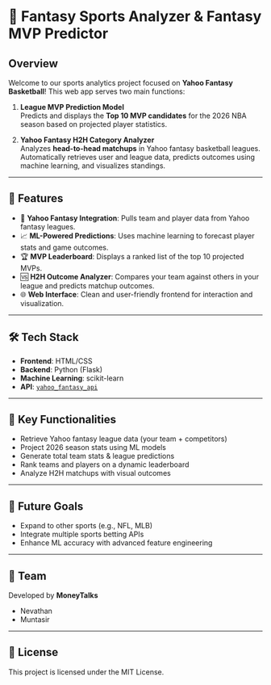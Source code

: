 # 🏀 Fantasy Sports Analyzer & Fantasy MVP Predictor

## Overview

Welcome to our sports analytics project focused on **Yahoo Fantasy Basketball**! This web app serves two main functions:

1. **League MVP Prediction Model**  
   Predicts and displays the **Top 10 MVP candidates** for the 2026 NBA season based on projected player statistics.

2. **Yahoo Fantasy H2H Category Analyzer**  
   Analyzes **head-to-head matchups** in Yahoo fantasy basketball leagues. Automatically retrieves user and league data, predicts outcomes using machine learning, and visualizes standings.

---

## 🔮 Features

- 🔗 **Yahoo Fantasy Integration**: Pulls team and player data from Yahoo fantasy leagues.
- 📈 **ML-Powered Predictions**: Uses machine learning to forecast player stats and game outcomes.
- 🏆 **MVP Leaderboard**: Displays a ranked list of the top 10 projected MVPs.
- 🆚 **H2H Outcome Analyzer**: Compares your team against others in your league and predicts matchup outcomes.
- 🌐 **Web Interface**: Clean and user-friendly frontend for interaction and visualization.

---

## 🛠 Tech Stack

- **Frontend**: HTML/CSS  
- **Backend**: Python (Flask)  
- **Machine Learning**: scikit-learn  
- **API**: [`yahoo_fantasy_api`](https://github.com/rosskyle/yahoo_fantasy_api)

---

## 📌 Key Functionalities

- Retrieve Yahoo fantasy league data (your team + competitors)
- Project 2026 season stats using ML models
- Generate total team stats & league predictions
- Rank teams and players on a dynamic leaderboard
- Analyze H2H matchups with visual outcomes

---

## 🚧 Future Goals

- Expand to other sports (e.g., NFL, MLB)
- Integrate multiple sports betting APIs
- Enhance ML accuracy with advanced feature engineering

---

## 👥 Team

Developed by **MoneyTalks**  
- Nevathan  
- Muntasir  

---

## 📄 License

This project is licensed under the MIT License.
